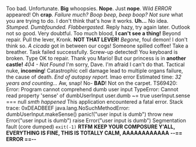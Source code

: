 Too bad.
Unfortunate.
**Big** whoopsies.
**Nope**. Just **nope**.
Wild _ERROR_ appeared!
Oh **crap**.
_Failure much?_
_Boop beep, beep boop?_
_Not sure_ what you are trying to do.
I don't think that's how it works.
**Uh...**
No idea.
_Stumped._
_Dumbfounded._
_Flabbergasted._
Reply hazy, try again later.
Outlook not so good.
Very doubtful.
Too much blood, **I can't see a thing!**
Beyond repair.
Pull the lever, Kronk. **NOT THAT LEVER!**
_Begone_, foul demon!
I don't think so.
_A cicada_ got in between our cogs!
Someone spilled coffee!
Take a breather.
Task failed successfully.
Screw-up detected!
You keyboard is broken. Type OK to repair.
Thank you Mario! But our princess is in **another castle!**
_404 - Not Found_
I'm sorry, Dave. I'm afraid I can't do that.
Tactical nuke, **incoming**!
Catastrophic cell damage lead to multiple organs failure, the cause of death. _End of autopsy report._
lmao error
Estimated time: _32 years and counting..._
Aw, snap!
No- **BAD**! Not on the carpet.
TS69420: Error: Program cannot comprehend dumb user input
TypeError: Cannot read property 'sense' of dumbUserInput
user.dumb ~= true
userInput.sense === null
_smth happened_
This application encountered a fatal error. Stack trace: 0xDEADBEEF
java.lang.NoSuchMethodError: dumbUserInput.makeSense()
panic!(\"user input is dumb\")
throw new Error(\"user input is dumb\")
raise Error(\"user input is dumb\")
Segmentation fault (core dumped)
`exit(-1)`
**RTFM**
**KEEP YOUR COMPOSURE Y'ALL, EVERYTHING IS FINE, THIS IS TOTALLY CALM, AAAAAAAAAAAA**
**--== ERROR ==--**